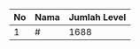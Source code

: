 | No | Nama            | Jumlah Level |
|----|-----------------|--------------|
| 1  | #    |    1688        |
